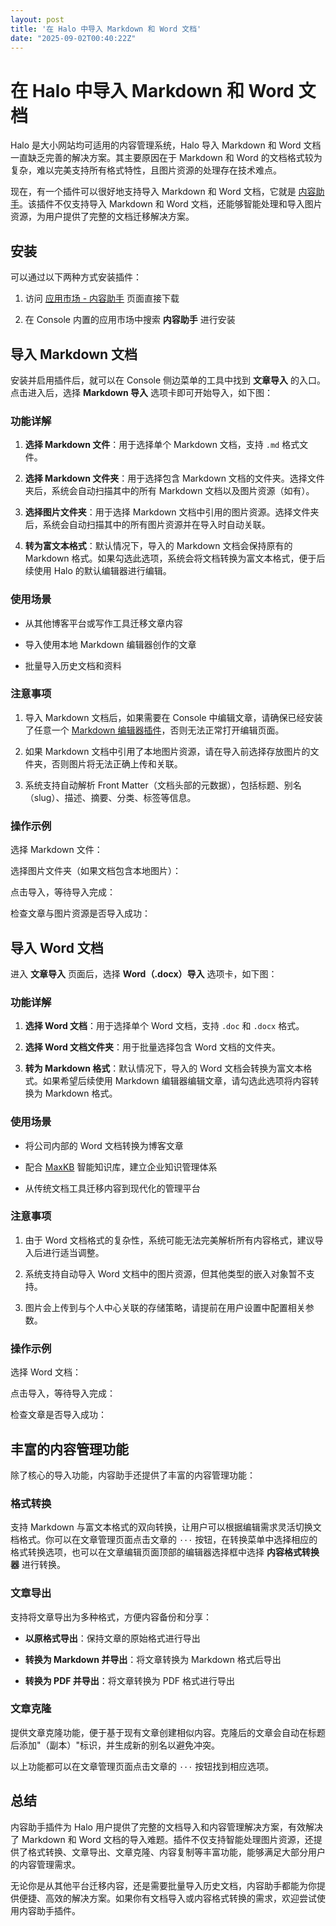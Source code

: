 ```yaml
---
layout: post
title: '在 Halo 中导入 Markdown 和 Word 文档'
date: "2025-09-02T00:40:22Z"
---
```

在 Halo 中导入 Markdown 和 Word 文档
=============================

Halo 是大小网站均可适用的内容管理系统，Halo 导入 Markdown 和 Word 文档一直缺乏完善的解决方案。其主要原因在于 Markdown 和 Word 的文档格式较为复杂，难以完美支持所有格式特性，且图片资源的处理存在技术难点。

现在，有一个插件可以很好地支持导入 Markdown 和 Word 文档，它就是 [内容助手](https://www.halo.run/store/apps/app-SUvBR)。该插件不仅支持导入 Markdown 和 Word 文档，还能够智能处理和导入图片资源，为用户提供了完整的文档迁移解决方案。

**安装**
------

可以通过以下两种方式安装插件：

1.  访问 [应用市场 - 内容助手](https://www.halo.run/store/apps/app-SUvBR) 页面直接下载
    
2.  在 Console 内置的应用市场中搜索 **内容助手** 进行安装
    

**导入 Markdown 文档**
------------------

安装并启用插件后，就可以在 Console 侧边菜单的工具中找到 **文章导入** 的入口。点击进入后，选择 **Markdown 导入** 选项卡即可开始导入，如下图：

### **功能详解**

1.  **选择 Markdown 文件**：用于选择单个 Markdown 文档，支持 `.md` 格式文件。
    
2.  **选择 Markdown 文件夹**：用于选择包含 Markdown 文档的文件夹。选择文件夹后，系统会自动扫描其中的所有 Markdown 文档以及图片资源（如有）。
    
3.  **选择图片文件夹**：用于选择 Markdown 文档中引用的图片资源。选择文件夹后，系统会自动扫描其中的所有图片资源并在导入时自动关联。
    
4.  **转为富文本格式**：默认情况下，导入的 Markdown 文档会保持原有的 Markdown 格式。如果勾选此选项，系统会将文档转换为富文本格式，便于后续使用 Halo 的默认编辑器进行编辑。
    

### **使用场景**

*   从其他博客平台或写作工具迁移文章内容
    
*   导入使用本地 Markdown 编辑器创作的文章
    
*   批量导入历史文档和资料
    

### **注意事项**

1.  导入 Markdown 文档后，如果需要在 Console 中编辑文章，请确保已经安装了任意一个 [Markdown 编辑器插件](https://www.halo.run/store/apps?tag=editor)，否则无法正常打开编辑页面。
    
2.  如果 Markdown 文档中引用了本地图片资源，请在导入前选择存放图片的文件夹，否则图片将无法正确上传和关联。
    
3.  系统支持自动解析 Front Matter（文档头部的元数据），包括标题、别名（slug）、描述、摘要、分类、标签等信息。
    

### **操作示例**

选择 Markdown 文件：

选择图片文件夹（如果文档包含本地图片）：

点击导入，等待导入完成：

检查文章与图片资源是否导入成功：

**导入 Word 文档**
--------------

进入 **文章导入** 页面后，选择 **Word（.docx）导入** 选项卡，如下图：

### **功能详解**

1.  **选择 Word 文档**：用于选择单个 Word 文档，支持 `.doc` 和 `.docx` 格式。
    
2.  **选择 Word 文档文件夹**：用于批量选择包含 Word 文档的文件夹。
    
3.  **转为 Markdown 格式**：默认情况下，导入的 Word 文档会转换为富文本格式。如果希望后续使用 Markdown 编辑器编辑文章，请勾选此选项将内容转换为 Markdown 格式。
    

### **使用场景**

*   将公司内部的 Word 文档转换为博客文章
    
*   配合 [MaxKB](https://maxkb.cn/) 智能知识库，建立企业知识管理体系
    
*   从传统文档工具迁移内容到现代化的管理平台
    

### **注意事项**

1.  由于 Word 文档格式的复杂性，系统可能无法完美解析所有内容格式，建议导入后进行适当调整。
    
2.  系统支持自动导入 Word 文档中的图片资源，但其他类型的嵌入对象暂不支持。
    
3.  图片会上传到与个人中心关联的存储策略，请提前在用户设置中配置相关参数。
    

### **操作示例**

选择 Word 文档：

点击导入，等待导入完成：

检查文章是否导入成功：

**丰富的内容管理功能**
-------------

除了核心的导入功能，内容助手还提供了丰富的内容管理功能：

### **格式转换**

支持 Markdown 与富文本格式的双向转换，让用户可以根据编辑需求灵活切换文档格式。你可以在文章管理页面点击文章的 `···` 按钮，在转换菜单中选择相应的格式转换选项，也可以在文章编辑页面顶部的编辑器选择框中选择 **内容格式转换器** 进行转换。

### **文章导出**

支持将文章导出为多种格式，方便内容备份和分享：

*   **以原格式导出**：保持文章的原始格式进行导出
    
*   **转换为 Markdown 并导出**：将文章转换为 Markdown 格式后导出
    
*   **转换为 PDF 并导出**：将文章转换为 PDF 格式进行导出
    

### **文章克隆**

提供文章克隆功能，便于基于现有文章创建相似内容。克隆后的文章会自动在标题后添加"（副本）"标识，并生成新的别名以避免冲突。

以上功能都可以在文章管理页面点击文章的 `···` 按钮找到相应选项。

**总结**
------

内容助手插件为 Halo 用户提供了完整的文档导入和内容管理解决方案，有效解决了 Markdown 和 Word 文档的导入难题。插件不仅支持智能处理图片资源，还提供了格式转换、文章导出、文章克隆、内容复制等丰富功能，能够满足大部分用户的内容管理需求。

无论你是从其他平台迁移内容，还是需要批量导入历史文档，内容助手都能为你提供便捷、高效的解决方案。如果你有文档导入或内容格式转换的需求，欢迎尝试使用内容助手插件。